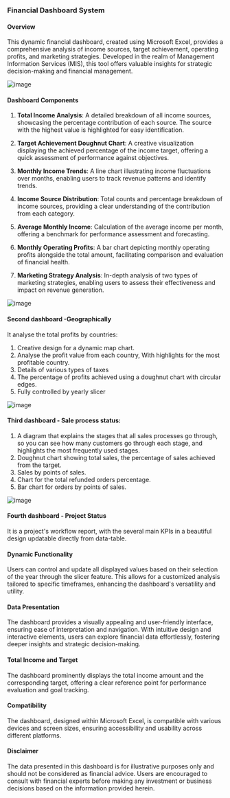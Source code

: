 ### Financial Dashboard System 

#### Overview

This dynamic financial dashboard, created using Microsoft Excel, provides a comprehensive analysis of income sources, target achievement, operating profits, and marketing strategies. Developed in the realm of Management Information Services (MIS), this tool offers valuable insights for strategic decision-making and financial management.


![image](https://github.com/AvishiJ/Financial-Statistics-Dashboard/assets/93474251/79bd1ee7-a34d-4cfa-af0c-560d73b9f440)

#### Dashboard Components

1. **Total Income Analysis**: A detailed breakdown of all income sources, showcasing the percentage contribution of each source. The source with the highest value is highlighted for easy identification.

2. **Target Achievement Doughnut Chart**: A creative visualization displaying the achieved percentage of the income target, offering a quick assessment of performance against objectives.

3. **Monthly Income Trends**: A line chart illustrating income fluctuations over months, enabling users to track revenue patterns and identify trends.

4. **Income Source Distribution**: Total counts and percentage breakdown of income sources, providing a clear understanding of the contribution from each category.

5. **Average Monthly Income**: Calculation of the average income per month, offering a benchmark for performance assessment and forecasting.

6. **Monthly Operating Profits**: A bar chart depicting monthly operating profits alongside the total amount, facilitating comparison and evaluation of financial health.

7. **Marketing Strategy Analysis**: In-depth analysis of two types of marketing strategies, enabling users to assess their effectiveness and impact on revenue generation.

![image](https://github.com/AvishiJ/Financial-Statistics-Dashboard/assets/93474251/ae687abf-e25b-40ee-84cd-6d23559604d2)

#### Second dashboard -Geographically 
It analyse the total profits by countries:

1. Creative design for a dynamic map chart.
2. Analyse the profit value from each country, With highlights for the most profitable country.
3. Details of various types of taxes
4. The percentage of profits achieved using a doughnut chart with circular edges.
5. Fully controlled by yearly slicer

![image](https://github.com/AvishiJ/Financial-Statistics-Dashboard/assets/93474251/684a91b9-c341-4acc-8a4e-fbd592bbb21b)

#### Third dashboard - Sale process status:

1. A diagram that explains the stages that all sales processes go through, so you can see how many customers go through each stage, and highlights the most frequently used stages.
2. Doughnut chart showing total sales, the percentage of sales achieved from the target.
3. Sales by points of sales.
4. Chart for the total refunded orders percentage.
5. Bar chart for orders by points of sales.

![image](https://github.com/AvishiJ/Financial-Statistics-Dashboard/assets/93474251/474c9696-72f9-4fb9-966e-395dc9341e19)

#### Fourth dashboard - Project Status
It is a project's workflow report, with the several main KPIs in a beautiful design updatable directly from data-table.

#### Dynamic Functionality

Users can control and update all displayed values based on their selection of the year through the slicer feature. This allows for a customized analysis tailored to specific timeframes, enhancing the dashboard's versatility and utility.

#### Data Presentation

The dashboard provides a visually appealing and user-friendly interface, ensuring ease of interpretation and navigation. With intuitive design and interactive elements, users can explore financial data effortlessly, fostering deeper insights and strategic decision-making.

#### Total Income and Target

The dashboard prominently displays the total income amount and the corresponding target, offering a clear reference point for performance evaluation and goal tracking.

#### Compatibility

The dashboard, designed within Microsoft Excel, is compatible with various devices and screen sizes, ensuring accessibility and usability across different platforms.

#### Disclaimer

The data presented in this dashboard is for illustrative purposes only and should not be considered as financial advice. Users are encouraged to consult with financial experts before making any investment or business decisions based on the information provided herein.
